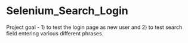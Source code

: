 # Selenium_Search_Login
Project goal - 1) to test the login page as new user and 2) to test search field entering various different phrases. 
